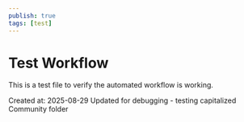 ```yaml
---
publish: true
tags: [test]
---
```


# Test Workflow

This is a test file to verify the automated workflow is working.

Created at: 2025-08-29
Updated for debugging - testing capitalized Community folder